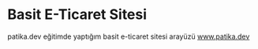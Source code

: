 # Basit E-Ticaret Sitesi
patika.dev eğitimde yaptığım basit e-ticaret sitesi arayüzü
www.patika.dev
